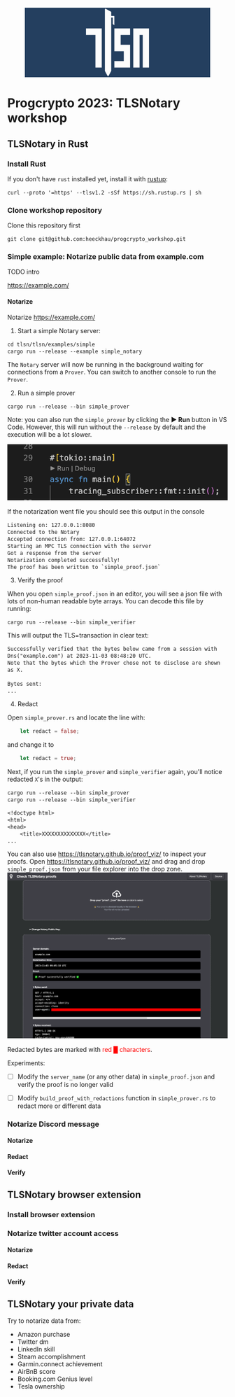<figure>
  <img src="tlsn-banner.png" alt="tlsn-banner">
</figure>

# Progcrypto 2023: TLSNotary workshop

## TLSNotary in Rust

### Install Rust

If you don't have `rust` installed yet, install it with [rustup](https://rustup.rs/):
```shell
curl --proto '=https' --tlsv1.2 -sSf https://sh.rustup.rs | sh
```

### Clone workshop repository

Clone this repository first

```shell
git clone git@github.com:heeckhau/progcrypto_workshop.git
```

### Simple example: Notarize public data from example.com

TODO intro

https://example.com/

#### Notarize

Notarize <https://example.com/>

1. Start a simple Notary server:
  ```shell
  cd tlsn/tlsn/examples/simple
  cargo run --release --example simple_notary
  ```
  The `Notary` server will now be running in the background waiting for connections from a `Prover`. You can switch to another console to run the `Prover`.

2. Run a simple prover

```shell
cargo run --release --bin simple_prover
```

Note: you can also run the `simple_prover` by clicking the **▶️ Run** button in VS Code. However, this will run without the `--release` by default and the execution will be a lot slower.

![](images/run_vs_code.png)


If the notarization went file you should see this output in the console
```log
Listening on: 127.0.0.1:8080
Connected to the Notary
Accepted connection from: 127.0.0.1:64072
Starting an MPC TLS connection with the server
Got a response from the server
Notarization completed successfully!
The proof has been written to `simple_proof.json`
```

3. Verify the proof

When you open `simple_proof.json` in an editor, you will see a json file with lots of non-human readable byte arrays. You can decode this file by running:

```shell
cargo run --release --bin simple_verifier
```

This will output the TLS=transaction in clear text:
```log
Successfully verified that the bytes below came from a session with Dns("example.com") at 2023-11-03 08:48:20 UTC.
Note that the bytes which the Prover chose not to disclose are shown as X.

Bytes sent:
...
```

4. Redact

Open `simple_prover.rs` and locate the line with:
```rust
    let redact = false;
```
and change it to
```rust
    let redact = true;
```

Next, if you run the `simple_prover` and `simple_verifier` again, you'll notice redacted `X`'s in the output:
```shell
cargo run --release --bin simple_prover
cargo run --release --bin simple_verifier
```

```log
<!doctype html>
<html>
<head>
    <title>XXXXXXXXXXXXXX</title>
...
```

You can also use <https://tlsnotary.github.io/proof_viz/> to inspect your proofs.
Open <https://tlsnotary.github.io/proof_viz/> and drag and drop `simple_proof.json` from your file explorer into the drop zone.
![](images/proof_viz.png)

Redacted bytes are marked with <span style="color:red">red █ characters</span>.

Experiments:
- [ ] Modify the `server_name` (or any other data) in `simple_proof.json` and verify the proof is no longer valid
- [ ] Modify `build_proof_with_redactions` function in `simple_prover.rs` to redact more or different data


### Notarize Discord message

#### Notarize

#### Redact

#### Verify

## TLSNotary browser extension

### Install browser extension

### Notarize twitter account access

#### Notarize

#### Redact

#### Verify

## TLSNotary your private data

Try to notarize data from:
* Amazon purchase
* Twitter dm
* LinkedIn skill
* Steam accomplishment
* Garmin.connect achievement
* AirBnB score
* Booking.com Genius level
* Tesla ownership
